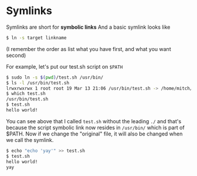 # Symlinks

Symlinks are short for **symbolic links**  And a basic symlink looks like

```bash
$ ln -s target linkname
```
(I remember the order as list what you have first, and what you want second)

For example, let's put our test.sh script on `$PATH`
```bash
$ sudo ln -s $(pwd)/test.sh /usr/bin/
$ ls -l /usr/bin/test.sh
lrwxrwxrwx 1 root root 19 Mar 13 21:06 /usr/bin/test.sh -> /home/mitch/test.sh
$ which test.sh
/usr/bin/test.sh
$ test.sh
hello world!
```

You can see above that I called `test.sh` without the leading `./` and that's because the script symbolic link now resides in `/usr/bin/` which is part of $PATH. Now if we change the "original" file, it will also be changed when we call the symlink.

```bash
$ echo "echo 'yay'" >> test.sh
$ test.sh
hello world!
yay
```